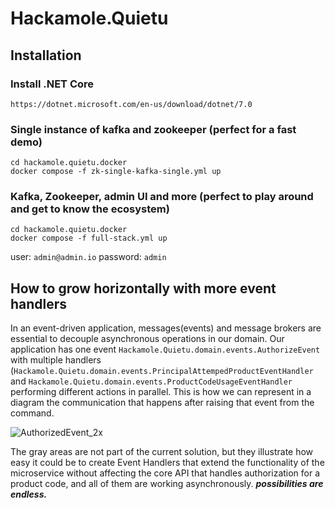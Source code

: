 # Hackamole.Quietu

## Installation

### Install .NET Core
```
https://dotnet.microsoft.com/en-us/download/dotnet/7.0
```

### Single instance of kafka and zookeeper (perfect for a fast demo)
```
cd hackamole.quietu.docker
docker compose -f zk-single-kafka-single.yml up
```

### Kafka, Zookeeper, admin UI and more (perfect to play around and get to know the ecosystem)
```
cd hackamole.quietu.docker
docker compose -f full-stack.yml up
```
user: ```admin@admin.io``` password: ```admin```


## How to grow horizontally with more event handlers

In an event-driven application, messages(events) and message brokers are essential to decouple asynchronous operations in our domain. Our application has one event ```Hackamole.Quietu.domain.events.AuthorizeEvent``` with multiple handlers (```Hackamole.Quietu.domain.events.PrincipalAttempedProductEventHandler``` and ```Hackamole.Quietu.domain.events.ProductCodeUsageEventHandler``` performing different actions in parallel. This is how we can represent in a diagram the communication that happens after raising that event from the command.

![AuthorizedEvent_2x](https://github.com/Bengie23/Hackamole.Quietu/assets/9501182/617b2269-974e-43ea-8cc9-c90aec7e15c0)

The gray areas are not part of the current solution, but they illustrate how easy it could be to create Event Handlers that extend the functionality of the microservice without affecting the core API that handles authorization for a product code, and all of them are working asynchronously. _**possibilities are endless.**_

